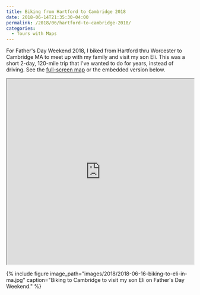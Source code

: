 ```yaml
---
title: Biking from Hartford to Cambridge 2018
date: 2018-06-14T21:35:30-04:00
permalink: /2018/06/hartford-to-cambridge-2018/
categories:
  - Tours with Maps
---
```

For Father's Day Weekend 2018, I biked from Hartford thru Worcester to Cambridge MA to meet up with my family and visit my son Eli. This was a short 2-day, 120-mile trip that I've wanted to do for years, instead of driving. See the [full-screen map](https://jackdougherty.github.io/bikemapcode/#8/42.276/-71.948) or the embedded version below.

<iframe src="https://jackdougherty.github.io/bikemapcode/#8/42.276/-71.948" width="100%" height="500px"></iframe>

{% include figure image_path="images/2018/2018-06-16-biking-to-eli-in-ma.jpg" caption="Biking to Cambridge to visit my son Eli on Father's Day Weekend." %}
